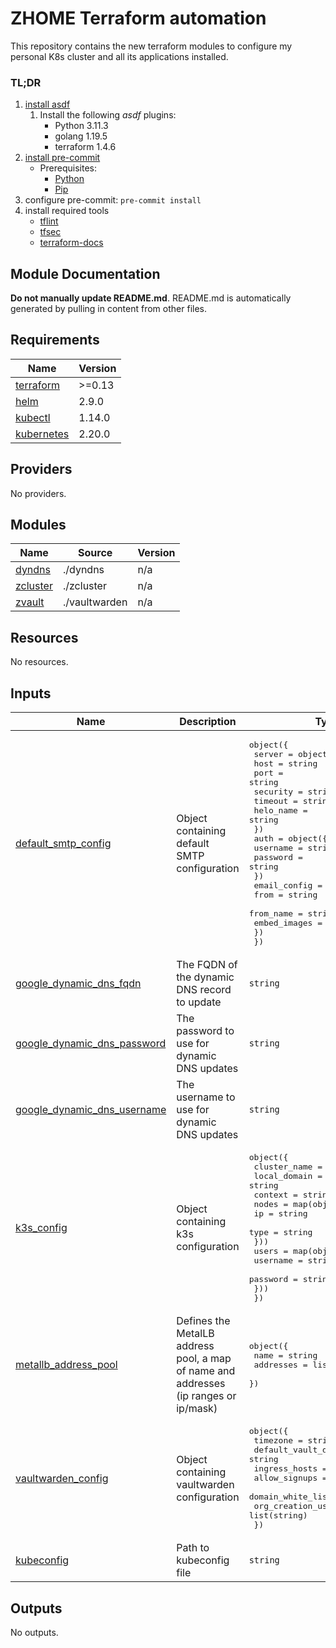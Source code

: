 <!-- BEGIN_TF_DOCS -->
# ZHOME Terraform automation

This repository contains the new terraform modules to configure my personal K8s cluster and all its applications installed.

<!-- markdownlint-disable MD001 -->
### TL;DR

1. [install asdf](https://asdf-vm.com/guide/getting-started.html)
    1. Install the following *asdf* plugins:
        - Python 3.11.3
        - golang 1.19.5
        - terraform 1.4.6
2. [install pre-commit](https://pre-commit.com/#install)
    - Prerequisites:
        - [Python](https://docs.python.org/3/using/index.html)
        - [Pip](https://pip.pypa.io/en/stable/installation/)
3. configure pre-commit: `pre-commit install`
4. install required tools
    - [tflint](https://github.com/terraform-linters/tflint)
    - [tfsec](https://aquasecurity.github.io/tfsec/v1.0.11/)
    - [terraform-docs](https://github.com/terraform-docs/terraform-docs)

## Module Documentation

**Do not manually update README.md**. README.md is automatically generated by pulling in content from other files.

## Requirements

| Name | Version |
|------|---------|
| <a name="requirement_terraform"></a> [terraform](#requirement\_terraform) | >=0.13 |
| <a name="requirement_helm"></a> [helm](#requirement\_helm) | 2.9.0 |
| <a name="requirement_kubectl"></a> [kubectl](#requirement\_kubectl) | 1.14.0 |
| <a name="requirement_kubernetes"></a> [kubernetes](#requirement\_kubernetes) | 2.20.0 |

## Providers

No providers.

## Modules

| Name | Source | Version |
|------|--------|---------|
| <a name="module_dyndns"></a> [dyndns](#module\_dyndns) | ./dyndns | n/a |
| <a name="module_zcluster"></a> [zcluster](#module\_zcluster) | ./zcluster | n/a |
| <a name="module_zvault"></a> [zvault](#module\_zvault) | ./vaultwarden | n/a |

## Resources

No resources.

## Inputs

| Name | Description | Type | Default | Required |
|------|-------------|------|---------|:--------:|
| <a name="input_default_smtp_config"></a> [default\_smtp\_config](#input\_default\_smtp\_config) | Object containing default SMTP configuration | <pre>object({<br>    server = object({<br>      host      = string<br>      port      = string<br>      security  = string<br>      timeout   = string<br>      helo_name = string<br>    })<br>    auth = object({<br>      username = string<br>      password = string<br>    })<br>    email_config = object({<br>      from         = string<br>      from_name    = string<br>      embed_images = bool<br>    })<br>  })</pre> | n/a | yes |
| <a name="input_google_dynamic_dns_fqdn"></a> [google\_dynamic\_dns\_fqdn](#input\_google\_dynamic\_dns\_fqdn) | The FQDN of the dynamic DNS record to update | `string` | n/a | yes |
| <a name="input_google_dynamic_dns_password"></a> [google\_dynamic\_dns\_password](#input\_google\_dynamic\_dns\_password) | The password to use for dynamic DNS updates | `string` | n/a | yes |
| <a name="input_google_dynamic_dns_username"></a> [google\_dynamic\_dns\_username](#input\_google\_dynamic\_dns\_username) | The username to use for dynamic DNS updates | `string` | n/a | yes |
| <a name="input_k3s_config"></a> [k3s\_config](#input\_k3s\_config) | Object containing k3s configuration | <pre>object({<br>    cluster_name = string<br>    local_domain = string<br>    context      = string<br>    nodes = map(object({<br>      ip   = string<br>      type = string<br>    }))<br>    users = map(object({<br>      username = string<br>      password = string<br>    }))<br>  })</pre> | n/a | yes |
| <a name="input_metallb_address_pool"></a> [metallb\_address\_pool](#input\_metallb\_address\_pool) | Defines the MetalLB address pool, a map of name and addresses (ip ranges or ip/mask) | <pre>object({<br>    name      = string<br>    addresses = list(string)<br>  })</pre> | n/a | yes |
| <a name="input_vaultwarden_config"></a> [vaultwarden\_config](#input\_vaultwarden\_config) | Object containing vaultwarden configuration | <pre>object({<br>    timezone             = string<br>    default_vault_domain = string<br>    ingress_hosts        = list(string)<br>    allow_signups        = bool<br>    domain_white_list    = list(string)<br>    org_creation_users   = list(string)<br>  })</pre> | n/a | yes |
| <a name="input_kubeconfig"></a> [kubeconfig](#input\_kubeconfig) | Path to kubeconfig file | `string` | `"~/.kube/config"` | no |

## Outputs

No outputs.
<!-- END_TF_DOCS -->